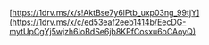[https://1drv.ms/x/s!AktBse7y6lPtb_uxp03ng_99tjY](https://1drv.ms/x/c/ed53eaf2eeb1414b/EecDG-mytUpCgYj5wjzh6IoBdSe6jb8KPfCosxu6oCAoyQ)
